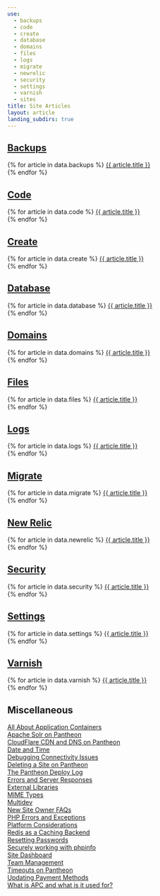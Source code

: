 ```yaml
---
use:
  - backups
  - code
  - create
  - database
  - domains
  - files
  - logs
  - migrate
  - newrelic
  - security
  - settings
  - varnish
  - sites
title: Site Articles
layout: article
landing_subdirs: true
---
```


## [Backups](/docs/articles/sites/backups)
{% for article in data.backups %}
<a href="{{ article.url }}">{{ article.title }}</a><br>
{% endfor %}
## [Code](/docs/articles/sites/code)
{% for article in data.code %}
<a href="{{ article.url }}">{{ article.title }}</a><br>
{% endfor %}
## [Create](/docs/articles/sites/create)
{% for article in data.create %}
<a href="{{ article.url }}">{{ article.title }}</a><br>
{% endfor %}
## [Database](/docs/articles/sites/database)
{% for article in data.database %}
<a href="{{ article.url }}">{{ article.title }}</a><br>
{% endfor %}
## [Domains](/docs/articles/sites/domains)
{% for article in data.domains %}
<a href="{{ article.url }}">{{ article.title }}</a><br>
{% endfor %}
## [Files](/docs/articles/sites/files)
{% for article in data.files %}
<a href="{{ article.url }}">{{ article.title }}</a><br>
{% endfor %}
## [Logs](/docs/articles/sites/logs)
{% for article in data.logs %}
<a href="{{ article.url }}">{{ article.title }}</a><br>
{% endfor %}
## [Migrate](/docs/articles/sites/migrate)
{% for article in data.migrate %}
<a href="{{ article.url }}">{{ article.title }}</a><br>
{% endfor %}
## [New Relic](/docs/articles/sites/newrelic)
{% for article in data.newrelic %}
<a href="{{ article.url }}">{{ article.title }}</a><br>
{% endfor %}
## [Security](/docs/articles/sites/security)
{% for article in data.security %}
<a href="{{ article.url }}">{{ article.title }}</a><br>
{% endfor %}
## [Settings](/docs/articles/sites/settings)
{% for article in data.settings %}
<a href="{{ article.url }}">{{ article.title }}</a><br>
{% endfor %}
## [Varnish](/docs/articles/sites/varnish)
{% for article in data.varnish %}
<a href="{{ article.url }}">{{ article.title }}</a><br>
{% endfor %}
## Miscellaneous
[All About Application Containers](/docs/articles/sites/all-about-application-containers)<br>
[Apache Solr on Pantheon](/docs/articles/sites/apache-solr)<br>
[CloudFlare CDN and DNS on Pantheon](/docs/articles/sites/cloudflare-cdn-and-dns/)<br>
[Date and Time](/docs/articles/sites/date-and-time)<br>
[Debugging Connectivity Issues](/docs/articles/sites/debugging-connectivity-issues)<br>
[Deleting a Site on Pantheon](/docs/articles/sites/deleting-a-site)<br>
[The Pantheon Deploy Log](/docs/articles/sites/deploys)<br>
[Errors and Server Responses](/docs/articles/sites/errors-and-server-responses)<br>
[External Libraries](/docs/articles/sites/external-libraries)<br>
[MIME Types](/docs/articles/sites/mime-types)<br>
[Multidev](/docs/articles/sites/multidev)<br>
[New Site Owner FAQs](/docs/articles/sites/new-site-owner)<br>
[PHP Errors and Exceptions](/docs/articles/sites/php-errors-and-exceptions)<br>
[Platform Considerations](/docs/articles/sites/platform-considerations)<br>
[Redis as a Caching Backend](/docs/articles/sites/redis-as-a-caching-backend)<br>
[Resetting Passwords](/docs/articles/sites/resetting-passwords)<br>
[Securely working with phpinfo](/docs/articles/sites/secure-phpinfo)<br>
[Site Dashboard](/docs/articles/sites/site-dashboard)<br>
[Team Management](/docs/articles/sites/team-management)<br>
[Timeouts on Pantheon](/docs/articles/sites/timeouts)<br>
[Updating Payment Methods](/docs/articles/sites/updating-payment-methods)<br>
[What is APC and what is it used for?](/docs/articles/sites/what-is-apc-and-what-is-it-used-for)
